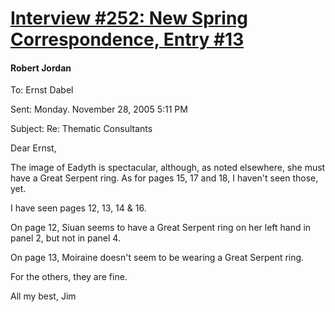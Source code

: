 # [Interview #252: New Spring Correspondence, Entry #13](https://www.theoryland.com/intvmain.php?i=252#13)

#### Robert Jordan

To: Ernst Dabel
  
Sent: Monday. November 28, 2005 5:11 PM
  
Subject: Re: Thematic Consultants

Dear Ernst,

The image of Eadyth is spectacular, although, as noted elsewhere, she must have a Great Serpent ring. As for pages 15, 17 and 18, I haven't seen those, yet.

I have seen pages 12, 13, 14 & 16.

On page 12, Siuan seems to have a Great Serpent ring on her left hand in panel 2, but not in panel 4.

On page 13, Moiraine doesn't seem to be wearing a Great Serpent ring.

For the others, they are fine.

All my best, Jim

